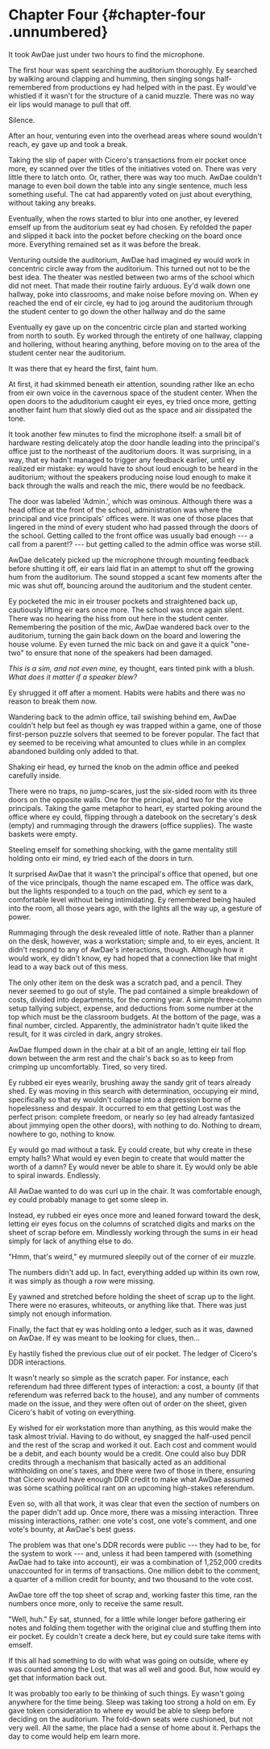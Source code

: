 Chapter Four {#chapter-four .unnumbered}
============

It took AwDae just under two hours to find the microphone.

The first hour was spent searching the auditorium thoroughly. Ey searched by walking around clapping and humming, then singing songs half-remembered from productions ey had helped with in the past. Ey would've whistled if it wasn't for the structure of a canid muzzle. There was no way eir lips would manage to pull that off.

Silence.

After an hour, venturing even into the overhead areas where sound wouldn't reach, ey gave up and took a break.

Taking the slip of paper with Cicero's transactions from eir pocket once more, ey scanned over the titles of the initiatives voted on. There was very little there to latch onto. Or, rather, there was way too much. AwDae couldn't manage to even boil down the table into any single sentence, much less something useful. The cat had apparently voted on just about everything, without taking any breaks.

Eventually, when the rows started to blur into one another, ey levered emself up from the auditorium seat ey had chosen. Ey refolded the paper and slipped it back into the pocket before checking on the board once more. Everything remained set as it was before the break.

Venturing outside the auditorium, AwDae had imagined ey would work in concentric circle away from the auditorium. This turned out not to be the best idea. The theater was nestled between two arms of the school which did not meet. That made their routine fairly arduous. Ey'd walk down one hallway, poke into classrooms, and make noise before moving on. When ey reached the end of eir circle, ey had to jog around the auditorium through the student center to go down the other hallway and do the same

Eventually ey gave up on the concentric circle plan and started working from north to south. Ey worked through the entirety of one hallway, clapping and hollering, without hearing anything, before moving on to the area of the student center near the auditorium.

It was there that ey heard the first, faint hum.

At first, it had skimmed beneath eir attention, sounding rather like an echo from eir own voice in the cavernous space of the student center. When the open doors to the aduditorium caught eir eyes, ey tried once more, getting another faint hum that slowly died out as the space and air dissipated the tone.

It took another few minutes to find the microphone itself: a small bit of hardware resting delicately atop the door handle leading into the principal's office just to the northeast of the auditorium doors. It was surprising, in a way, that ey hadn't managed to trigger any feedback earlier, until ey realized eir mistake: ey would have to shout loud enough to be heard in the auditorium; without the speakers producing noise loud enough to make it back through the walls and reach the mic, there would be no feedback.

The door was labeled 'Admin.', which was ominous. Although there was a head office at the front of the school, administration was where the principal and vice principals' offices were. It was one of those places that lingered in the mind of every student who had passed through the doors of the school. Getting called to the front office was usually bad enough --- a call from a parent!? --- but getting called to the admin office was worse still.

AwDae delicately picked up the microphone through mounting feedback before shutting it off, eir ears laid flat in an attempt to shut off the growing hum from the auditorium. The sound stopped a scant few moments after the mic was shut off, bouncing around the auditorium and the student center.

Ey pocketed the mic in eir trouser pockets and straightened back up, cautiously lifting eir ears once more. The school was once again silent. There was no hearing the hiss from out here in the student center. Remembering the position of the mic, AwDae wandered back over to the auditorium, turning the gain back down on the board and lowering the house volume. Ey even turned the mic back on and gave it a quick "one-two" to ensure that none of the speakers had been damaged.

*This is a sim, and not even mine,* ey thought, ears tinted pink with a blush. *What does it matter if a speaker blew?*

Ey shrugged it off after a moment. Habits were habits and there was no reason to break them now.

Wandering back to the admin office, tail swishing behind em, AwDae couldn't help but feel as though ey was trapped within a game, one of those first-person puzzle solvers that seemed to be forever popular. The fact that ey seemed to be receiving what amounted to clues while in an complex abandoned building only added to that.

Shaking eir head, ey turned the knob on the admin office and peeked carefully inside.

There were no traps, no jump-scares, just the six-sided room with its three doors on the opposite walls. One for the principal, and two for the vice principals. Taking the game metaphor to heart, ey started poking around the office where ey could, flipping through a datebook on the secretary's desk (empty) and rummaging through the drawers (office supplies). The waste baskets were empty.

Steeling emself for something shocking, with the game mentality still holding onto eir mind, ey tried each of the doors in turn.

It surprised AwDae that it wasn't the principal's office that opened, but one of the vice principals, though the name escaped em. The office was dark, but the lights responded to a touch on the pad, which ey sent to a comfortable level without being intimidating. Ey remembered being hauled into the room, all those years ago, with the lights all the way up, a gesture of power.

Rummaging through the desk revealed little of note. Rather than a planner on the desk, however, was a workstation; simple and, to eir eyes, ancient. It didn't respond to any of AwDae's interactions, though. Although how it would work, ey didn't know, ey had hoped that a connection like that might lead to a way back out of this mess.

The only other item on the desk was a scratch pad, and a pencil. They never seemed to go out of style. The pad contained a simple breakdown of costs, divided into departments, for the coming year. A simple three-column setup tallying subject, expense, and deductions from some number at the top which must be the classroom budgets. At the bottom of the page, was a final number, circled. Apparently, the administrator hadn't quite liked the result, for it was circled in dark, angry strokes.

AwDae flumped down in the chair at a bit of an angle, letting eir tail flop down between the arm rest and the chair's back so as to keep from crimping up uncomfortably. Tired, so very tired.

Ey rubbed eir eyes wearily, brushing away the sandy grit of tears already shed. Ey was moving in this search with determination, occupying eir mind, specifically so that ey wouldn't collapse into a depression borne of hopelessness and despair. It occurred to em that getting Lost was the perfect prison: complete freedom, or nearly so (ey had already fantasized about jimmying open the other doors), with nothing to do. Nothing to dream, nowhere to go, nothing to know.

Ey would go mad without a task. Ey could create, but why create in these empty halls? What would ey even begin to create that would matter the worth of a damn? Ey would never be able to share it. Ey would only be able to spiral inwards. Endlessly.

All AwDae wanted to do was curl up in the chair. It was comfortable enough, ey could probably manage to get some sleep in.

Instead, ey rubbed eir eyes once more and leaned forward toward the desk, letting eir eyes focus on the columns of scratched digits and marks on the sheet of scrap before em. Mindlessly working through the sums in eir head simply for lack of anything else to do.

"Hmm, that's weird," ey murmured sleepily out of the corner of eir muzzle.

The numbers didn't add up. In fact, everything added up within its own row, it was simply as though a row were missing.

Ey yawned and stretched before holding the sheet of scrap up to the light. There were no erasures, whiteouts, or anything like that. There was just simply not enough information.

Finally, the fact that ey was holding onto a ledger, such as it was, dawned on AwDae. If ey was meant to be looking for clues, then...

Ey hastily fished the previous clue out of eir pocket. The ledger of Cicero's DDR interactions.

It wasn't nearly so simple as the scratch paper. For instance, each referendum had three different types of interaction: a cost, a bounty (if that referendum was referred back to the house), and any number of comments made on the issue, and they were often out of order on the sheet, given Cicero's habit of voting on everything.

Ey wished for eir workstation more than anything, as this would make the task almost trivial. Having to do without, ey snagged the half-used pencil and the rest of the scrap and worked it out. Each cost and comment would be a debit, and each bounty would be a credit. One could also buy DDR credits through a mechanism that basically acted as an additional withholding on one's taxes, and there were two of those in there, ensuring that Cicero would have enough DDR credit to make what AwDae assumed was some scathing political rant on an upcoming high-stakes referendum.

Even so, with all that work, it was clear that even the section of numbers on the paper didn't add up. Once more, there was a missing interaction. Three missing interactions, rather: one vote's cost, one vote's comment, and one vote's bounty, at AwDae's best guess.

The problem was that one's DDR records were public --- they had to be, for the system to work --- and, unless it had been tampered with (something AwDae had to take into account), eir was a combination of 1,252,000 credits unaccounted for in terms of transactions. One million debit to the comment, a quarter of a million credit for bounty, and two thousand to the vote cost.

AwDae tore off the top sheet of scrap and, working faster this time, ran the numbers once more, only to receive the same result.

"Well, huh." Ey sat, stunned, for a little while longer before gathering eir notes and folding them together with the original clue and stuffing them into eir pocket. Ey couldn't create a deck here, but ey could sure take items with emself.

If this all had something to do with what was going on outside, where ey was counted among the Lost, that was all well and good. But, how would ey get that information back out.

It was probably too early to be thinking of such things. Ey wasn't going anywhere for the time being. Sleep was taking too strong a hold on em. Ey gave token consideration to where ey would be able to sleep before deciding on the auditorium. The fold-down seats were cushioned, but not very well. All the same, the place had a sense of home about it. Perhaps the day to come would help em learn more.
